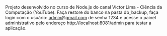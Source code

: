 Projeto desenvolvido no curso de Node.js do canal Victor Lima - Ciência da Computação (YouTube). 
Faça restore do banco na pasta db_backup, faça login com o usuário: admin@gmail.com de 
senha 1234 e acesse o painel administrativo pelo endereço 
http://localhost:8081/admin para testar a aplicação.
